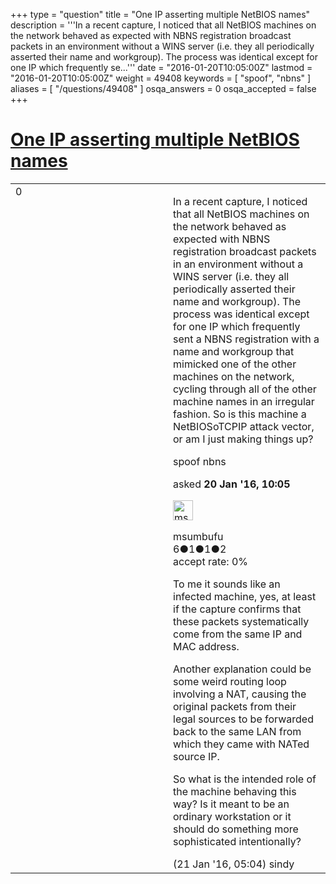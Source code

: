 +++
type = "question"
title = "One IP asserting multiple NetBIOS names"
description = '''In a recent capture, I noticed that all NetBIOS machines on the network behaved as expected with NBNS registration broadcast packets in an environment without a WINS server (i.e. they all periodically asserted their name and workgroup). The process was identical except for one IP which frequently se...'''
date = "2016-01-20T10:05:00Z"
lastmod = "2016-01-20T10:05:00Z"
weight = 49408
keywords = [ "spoof", "nbns" ]
aliases = [ "/questions/49408" ]
osqa_answers = 0
osqa_accepted = false
+++

<div class="headNormal">

# [One IP asserting multiple NetBIOS names](/questions/49408/one-ip-asserting-multiple-netbios-names)

</div>

<div id="main-body">

<div id="askform">

<table id="question-table" style="width:100%;"><colgroup><col style="width: 50%" /><col style="width: 50%" /></colgroup><tbody><tr class="odd"><td style="width: 30px; vertical-align: top"><div class="vote-buttons"><div id="post-49408-score" class="post-score" title="current number of votes">0</div><div id="favorite-count" class="favorite-count"></div></div></td><td><div id="item-right"><div class="question-body"><p>In a recent capture, I noticed that all NetBIOS machines on the network behaved as expected with NBNS registration broadcast packets in an environment without a WINS server (i.e. they all periodically asserted their name and workgroup). The process was identical except for one IP which frequently sent a NBNS registration with a name and workgroup that mimicked one of the other machines on the network, cycling through all of the other machine names in an irregular fashion. So is this machine a NetBIOSoTCPIP attack vector, or am I just making things up?</p></div><div id="question-tags" class="tags-container tags">spoof nbns</div><div id="question-controls" class="post-controls"></div><div class="post-update-info-container"><div class="post-update-info post-update-info-user"><p>asked <strong>20 Jan '16, 10:05</strong></p><img src="https://secure.gravatar.com/avatar/40031c9a6c6054daf72f59db2a3a958b?s=32&amp;d=identicon&amp;r=g" class="gravatar" width="32" height="32" alt="msumbufu&#39;s gravatar image" /><p>msumbufu<br />
<span class="score" title="6 reputation points">6</span><span title="1 badges"><span class="badge1">●</span><span class="badgecount">1</span></span><span title="1 badges"><span class="silver">●</span><span class="badgecount">1</span></span><span title="2 badges"><span class="bronze">●</span><span class="badgecount">2</span></span><br />
<span class="accept_rate" title="Rate of the user&#39;s accepted answers">accept rate:</span> <span title="msumbufu has no accepted answers">0%</span></p></div></div><div id="comments-container-49408" class="comments-container"><span id="49433"></span><div id="comment-49433" class="comment"><div id="post-49433-score" class="comment-score"></div><div class="comment-text"><p>To me it sounds like an infected machine, yes, at least if the capture confirms that these packets systematically come from the same IP and MAC address.</p><p>Another explanation could be some weird routing loop involving a NAT, causing the original packets from their legal sources to be forwarded back to the same LAN from which they came with NATed source IP.</p><p>So what is the intended role of the machine behaving this way? Is it meant to be an ordinary workstation or it should do something more sophisticated intentionally?</p></div><div id="comment-49433-info" class="comment-info"><span class="comment-age">(21 Jan '16, 05:04)</span> sindy</div></div></div><div id="comment-tools-49408" class="comment-tools"></div><div class="clear"></div><div id="comment-49408-form-container" class="comment-form-container"></div><div class="clear"></div></div></td></tr></tbody></table>

</div>

</div>

